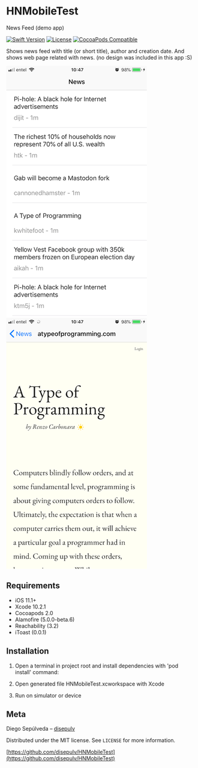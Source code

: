 # HNMobileTest
News Feed (demo app)

[![Swift Version][swift-image]][swift-url]
[![License][license-image]][license-url]
[![CocoaPods Compatible](https://img.shields.io/cocoapods/v/EZSwiftExtensions.svg)](https://img.shields.io/cocoapods/v/LFAlertController.svg)  


Shows news feed with title (or short title), author and creation date. And shows web page related with news.
(no design was included in this app :S)

![](screenshot1.png)
![](screenshot2.png)

## Requirements

- iOS 11.1+
- Xcode 10.2.1
- Cocoapods 2.0
- Alamofire (5.0.0-beta.6)
- Reachability (3.2)
- iToast (0.0.1)

## Installation

1. Open a terminal in project root and install dependencies with 'pod install' command: 

2. Open generated file HNMobileTest.xcworkspace with Xcode

3. Run on simulator or device


## Meta

Diego Sepúlveda – [disepulv](https://github.com/disepulv/)

Distributed under the MIT license. See ``LICENSE`` for more information.

[https://github.com/disepulv/HNMobileTest](https://github.com/disepulv/HNMobileTest)

[swift-image]:https://img.shields.io/badge/swift-4.0-orange.svg
[swift-url]: https://swift.org/
[license-image]: https://img.shields.io/badge/License-MIT-blue.svg
[license-url]: LICENSE
